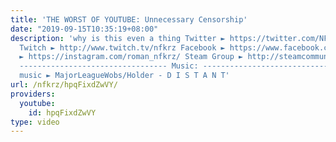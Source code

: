 ```yaml
---
title: 'THE WORST OF YOUTUBE: Unnecessary Censorship'
date: "2019-09-15T10:35:19+08:00"
description: 'why is this even a thing Twitter ► https://twitter.com/NFKRZAlt ---------------------------------
  Twitch ► http://www.twitch.tv/nfkrz Facebook ► https://www.facebook.com/NFKRZ1 Instagram
  ► https://instagram.com/roman_nfkrz/ Steam Group ► http://steamcommunity.com/groups/nfkrzgroup
  --------------------------------- Music: --------------------------------- Outro
  music ► MajorLeagueWobs/Holder - D I S T A N T'
url: /nfkrz/hpqFixdZwVY/
providers:
  youtube:
    id: hpqFixdZwVY
type: video
---
```

